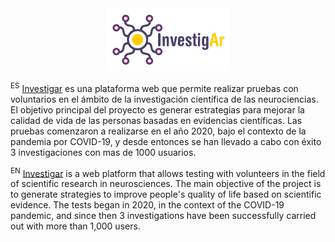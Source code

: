 <div align="center" width="100%">
  <a href="https://investigar.com.ar" target="_blank">
    <img src="src/assets/images/logo_navbar.svg" width="200" height="100" alt="Investig.ar logo">
  </a>
</div>

<sup>ES</sup> [Investigar](investigar.com.ar) es una plataforma web que permite realizar pruebas con voluntarios en el ámbito de la investigación científica de las neurociencias.
El objetivo principal del proyecto es generar estrategias para mejorar la calidad de vida de las personas basadas en evidencias científicas. Las pruebas comenzaron a realizarse en el año 2020, bajo el contexto de la pandemia por COVID-19, y desde entonces se han llevado a cabo con éxito 3 investigaciones con mas de 1000 usuarios.

<sup>EN</sup> [Investigar](investigar.com.ar) is a web platform that allows testing with volunteers in the field of scientific research in neurosciences.
The main objective of the project is to generate strategies to improve people's quality of life based on scientific evidence. The tests began in 2020, in the context of the COVID-19 pandemic, and since then 3 investigations have been successfully carried out with more than 1,000 users.

